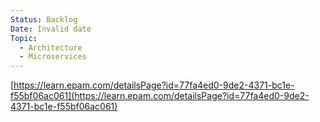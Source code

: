 ```yaml
---
Status: Backlog
Date: Invalid date
Topic:
  - Architecture
  - Microservices
---
```

[https://learn.epam.com/detailsPage?id=77fa4ed0-9de2-4371-bc1e-f55bf06ac061](https://learn.epam.com/detailsPage?id=77fa4ed0-9de2-4371-bc1e-f55bf06ac061)